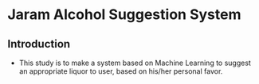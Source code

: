 # Jaram Alcohol Suggestion System
## Introduction
- This study is to make a system based on Machine Learning to suggest an appropriate liquor to user, based on his/her personal favor.